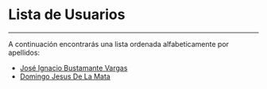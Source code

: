 # Lista de Usuarios
---

A continuación encontrarás una lista ordenada alfabeticamente por apellidos:

* [José Ignacio Bustamante Vargas](jose.bustamante.md)
* [Domingo Jesus De La Mata](domingo.delamata.md)
